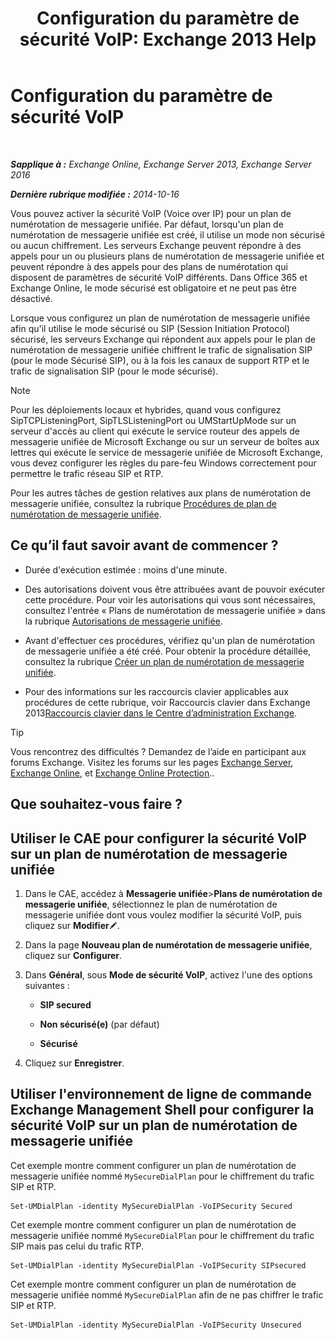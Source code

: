 ﻿---
title: 'Configuration du paramètre de sécurité VoIP: Exchange 2013 Help'
TOCTitle: Configuration du paramètre de sécurité VoIP
ms:assetid: b5335654-c766-4f3f-883c-f31263e1d9c1
ms:mtpsurl: https://technet.microsoft.com/fr-fr/library/Bb201721(v=EXCHG.150)
ms:contentKeyID: 50478907
ms.date: 05/23/2018
mtps_version: v=EXCHG.150
ms.translationtype: MT
---

# Configuration du paramètre de sécurité VoIP

 

_**Sapplique à :** Exchange Online, Exchange Server 2013, Exchange Server 2016_

_**Dernière rubrique modifiée :** 2014-10-16_

Vous pouvez activer la sécurité VoIP (Voice over IP) pour un plan de numérotation de messagerie unifiée. Par défaut, lorsqu'un plan de numérotation de messagerie unifiée est créé, il utilise un mode non sécurisé ou aucun chiffrement. Les serveurs Exchange peuvent répondre à des appels pour un ou plusieurs plans de numérotation de messagerie unifiée et peuvent répondre à des appels pour des plans de numérotation qui disposent de paramètres de sécurité VoIP différents. Dans Office 365 et Exchange Online, le mode sécurisé est obligatoire et ne peut pas être désactivé.

Lorsque vous configurez un plan de numérotation de messagerie unifiée afin qu'il utilise le mode sécurisé ou SIP (Session Initiation Protocol) sécurisé, les serveurs Exchange qui répondent aux appels pour le plan de numérotation de messagerie unifiée chiffrent le trafic de signalisation SIP (pour le mode Sécurisé SIP), ou à la fois les canaux de support RTP et le trafic de signalisation SIP (pour le mode sécurisé).

> [!NOTE]
> Pour les déploiements locaux et hybrides, quand vous configurez SipTCPListeningPort, SipTLSListeningPort ou UMStartUpMode sur un serveur d'accès au client qui exécute le service routeur des appels de messagerie unifiée de Microsoft Exchange ou sur un serveur de boîtes aux lettres qui exécute le service de messagerie unifiée de Microsoft Exchange, vous devez configurer les règles du pare-feu Windows correctement pour permettre le trafic réseau SIP et RTP.


Pour les autres tâches de gestion relatives aux plans de numérotation de messagerie unifiée, consultez la rubrique [Procédures de plan de numérotation de messagerie unifiée](um-dial-plan-procedures-exchange-2013-help.md).

## Ce qu’il faut savoir avant de commencer ?

  - Durée d'exécution estimée : moins d'une minute.

  - Des autorisations doivent vous être attribuées avant de pouvoir exécuter cette procédure. Pour voir les autorisations qui vous sont nécessaires, consultez l'entrée « Plans de numérotation de messagerie unifiée » dans la rubrique [Autorisations de messagerie unifiée](unified-messaging-permissions-exchange-2013-help.md).

  - Avant d'effectuer ces procédures, vérifiez qu'un plan de numérotation de messagerie unifiée a été créé. Pour obtenir la procédure détaillée, consultez la rubrique [Créer un plan de numérotation de messagerie unifiée](https://docs.microsoft.com/fr-fr/exchange/voice-mail-unified-messaging/connect-voice-mail-system/create-um-dial-plan).

  - Pour des informations sur les raccourcis clavier applicables aux procédures de cette rubrique, voir Raccourcis clavier dans Exchange 2013[Raccourcis clavier dans le Centre d’administration Exchange](keyboard-shortcuts-in-the-exchange-admin-center-exchange-online-protection-help.md).

> [!TIP]
> Vous rencontrez des difficultés ? Demandez de l’aide en participant aux forums Exchange. Visitez les forums sur les pages <a href="https://go.microsoft.com/fwlink/p/?linkid=60612">Exchange Server</a>, <a href="https://go.microsoft.com/fwlink/p/?linkid=267542">Exchange Online</a>, et <a href="https://go.microsoft.com/fwlink/p/?linkid=285351">Exchange Online Protection</a>..


## Que souhaitez-vous faire ?

## Utiliser le CAE pour configurer la sécurité VoIP sur un plan de numérotation de messagerie unifiée

1.  Dans le CAE, accédez à **Messagerie unifiée**\>**Plans de numérotation de messagerie unifiée**, sélectionnez le plan de numérotation de messagerie unifiée dont vous voulez modifier la sécurité VoIP, puis cliquez sur **Modifier**![Icône Modifier](images/Bb124582.6f53ccb2-1f13-4c02-bea0-30690e6ea71d(EXCHG.150).gif "Icône Modifier").

2.  Dans la page **Nouveau plan de numérotation de messagerie unifiée**, cliquez sur **Configurer**.

3.  Dans **Général**, sous **Mode de sécurité VoIP**, activez l'une des options suivantes :
    
      - **SIP secured**
    
      - **Non sécurisé(e)** (par défaut)
    
      - **Sécurisé**

4.  Cliquez sur **Enregistrer**.

## Utiliser l'environnement de ligne de commande Exchange Management Shell pour configurer la sécurité VoIP sur un plan de numérotation de messagerie unifiée

Cet exemple montre comment configurer un plan de numérotation de messagerie unifiée nommé `MySecureDialPlan` pour le chiffrement du trafic SIP et RTP.

    Set-UMDialPlan -identity MySecureDialPlan -VoIPSecurity Secured

Cet exemple montre comment configurer un plan de numérotation de messagerie unifiée nommé `MySecureDialPlan` pour le chiffrement du trafic SIP mais pas celui du trafic RTP.

    Set-UMDialPlan -identity MySecureDialPlan -VoIPSecurity SIPsecured

Cet exemple montre comment configurer un plan de numérotation de messagerie unifiée nommé `MySecureDialPlan` afin de ne pas chiffrer le trafic SIP et RTP.

    Set-UMDialPlan -identity MySecureDialPlan -VoIPSecurity Unsecured

